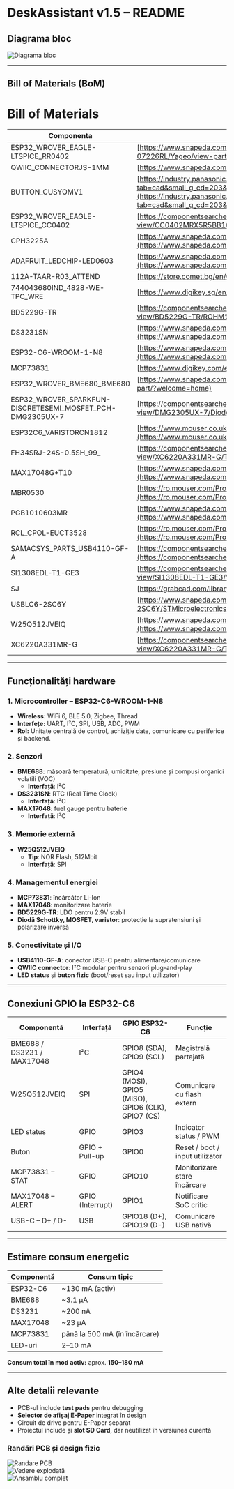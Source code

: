# DeskAssistant v1.5 – README

## Diagrama bloc
![Diagrama bloc](./Images/diagram.png)

---

## Bill of Materials (BoM)

# Bill of Materials

| Componenta | Link |
|------------|------|
| ESP32_WROVER_EAGLE-LTSPICE_RR0402 | [https://www.snapeda.com/parts/RC0402FR-07226RL/Yageo/view-part/](https://www.snapeda.com/parts/RC0402FR-07226RL/Yageo/view-part/) |
| QWIIC_CONNECTORJS-1MM | [https://www.snapeda.com/parts/PRT-14417/SparkFun/view-part/](https://www.snapeda.com/parts/PRT-14417/SparkFun/view-part/) |
| BUTTON_CUSYOMV1 | [https://industry.panasonic.com/global/en/downloads?tab=cad&small_g_cd=203&part_no=EVQPUJ02K&q=RVZRUFVKMDJLJTdDMTMlN0MyMDMlN0MzNDU5JTdDMSU3QyU3QyU3Q2ZhbHNl](https://industry.panasonic.com/global/en/downloads?tab=cad&small_g_cd=203&part_no=EVQPUJ02K&q=RVZRUFVKMDJLJTdDMTMlN0MyMDMlN0MzNDU5JTdDMSU3QyU3QyU3Q2ZhbHNl) |
| ESP32_WROVER_EAGLE-LTSPICE_CC0402 | [https://componentsearchengine.com/part-view/CC0402MRX5R5BB106/YAGEO](https://componentsearchengine.com/part-view/CC0402MRX5R5BB106/YAGEO) |
| CPH3225A | [https://www.snapeda.com/parts/CPH3225A/Seiko+Instruments/view-part/?ref=eda](https://www.snapeda.com/parts/CPH3225A/Seiko+Instruments/view-part/?ref=eda) |
| ADAFRUIT_LEDCHIP-LED0603 | [https://www.snapeda.com/parts/KP-1608SURCK/Kingbright/view-part/?ref=search&t=LED%200603](https://www.snapeda.com/parts/KP-1608SURCK/Kingbright/view-part/?ref=search&t=LED%200603) |
| 112A-TAAR-R03_ATTEND | [https://store.comet.bg/en/Catalogue/Product/43497/](https://store.comet.bg/en/Catalogue/Product/43497/) |
| 744043680IND_4828-WE-TPC_WRE | [https://www.digikey.sg/en/models/1638515](https://www.digikey.sg/en/models/1638515) |
| BD5229G-TR | [https://componentsearchengine.com/part-view/BD5229G-TR/ROHM%20Semiconductor](https://componentsearchengine.com/part-view/BD5229G-TR/ROHM%20Semiconductor) |
| DS3231SN | [https://www.snapeda.com/parts/DS3231SN%23/Analog+Devices/view-part/?ref=eda](https://www.snapeda.com/parts/DS3231SN%23/Analog+Devices/view-part/?ref=eda) |
| ESP32-C6-WROOM-1-N8 | [https://www.snapeda.com/parts/ESP32-C6-WROOM-1-N8/Espressif+Systems/view-part/?ref=eda](https://www.snapeda.com/parts/ESP32-C6-WROOM-1-N8/Espressif+Systems/view-part/?ref=eda) |
| MCP73831 | [https://www.digikey.com/en/models/1874108](https://www.digikey.com/en/models/1874108) |
| ESP32_WROVER_BME680_BME680 | [https://www.snapeda.com/parts/BME680/Bosch/view-part/?welcome=home](https://www.snapeda.com/parts/BME680/Bosch/view-part/?welcome=home) |
| ESP32_WROVER_SPARKFUN-DISCRETESEMI_MOSFET_PCH-DMG2305UX-7 | [https://componentsearchengine.com/part-view/DMG2305UX-7/Diodes%20Incorporated](https://componentsearchengine.com/part-view/DMG2305UX-7/Diodes%20Incorporated) |
| ESP32C6_VARISTORCN1812 | [https://www.mouser.co.uk/ProductDetail/EPCOS-TDK/B72520T0350K062?qs=dEfas%2FXlABIszF52uu7vrg%3D%3D](https://www.mouser.co.uk/ProductDetail/EPCOS-TDK/B72520T0350K062?qs=dEfas%2FXlABIszF52uu7vrg%3D%3D) |
| FH34SRJ-24S-0.5SH_99_ | [https://componentsearchengine.com/part-view/XC6220A331MR-G/Torex](https://componentsearchengine.com/part-view/XC6220A331MR-G/Torex) |
| MAX17048G+T10 | [https://www.snapeda.com/parts/MAX17048G+T10/Analog+Devices/view-part/?ref=eda](https://www.snapeda.com/parts/MAX17048G+T10/Analog+Devices/view-part/?ref=eda) |
| MBR0530 | [https://ro.mouser.com/ProductDetail/KYOCERA-AVX/SD0805S020S1R0?qs=jCA%252BPfw4LHbpkAoSnwrdjw%3D%3D](https://ro.mouser.com/ProductDetail/KYOCERA-AVX/SD0805S020S1R0?qs=jCA%252BPfw4LHbpkAoSnwrdjw%3D%3D) |
| PGB1010603MR | [https://www.snapeda.com/parts/PGB1010603MR/Littelfuse/view-part/?ref=eda](https://www.snapeda.com/parts/PGB1010603MR/Littelfuse/view-part/?ref=eda) |
| RCL_CPOL-EUCT3528 | [https://ro.mouser.com/ProductDetail/Vishay-Sprague/TR3B106K025C1300?qs=jCGqFXxTmLdffnuDkXzk1g%3D%3D](https://ro.mouser.com/ProductDetail/Vishay-Sprague/TR3B106K025C1300?qs=jCGqFXxTmLdffnuDkXzk1g%3D%3D) |
| SAMACSYS_PARTS_USB4110-GF-A | [https://componentsearchengine.com/part-view/USB4110-GF-A/GCT%20(GLOBAL%20CONNECTOR%20TECHNOLOGY)](https://componentsearchengine.com/part-view/USB4110-GF-A/GCT%20(GLOBAL%20CONNECTOR%20TECHNOLOGY)) |
| SI1308EDL-T1-GE3 | [https://componentsearchengine.com/part-view/SI1308EDL-T1-GE3/Vishay](https://componentsearchengine.com/part-view/SI1308EDL-T1-GE3/Vishay) |
| SJ | [https://grabcad.com/library/solder-jumpers-1](https://grabcad.com/library/solder-jumpers-1) |
| USBLC6-2SC6Y | [https://www.snapeda.com/parts/USBLC6-2SC6Y/STMicroelectronics/view-part/?ref=eda](https://www.snapeda.com/parts/USBLC6-2SC6Y/STMicroelectronics/view-part/?ref=eda) |
| W25Q512JVEIQ | [https://www.snapeda.com/parts/W25Q512JVEIQ/Winbond+Electronics/view-part/?ref=eda](https://www.snapeda.com/parts/W25Q512JVEIQ/Winbond+Electronics/view-part/?ref=eda) |
| XC6220A331MR-G | [https://componentsearchengine.com/part-view/XC6220A331MR-G/Torex](https://componentsearchengine.com/part-view/XC6220A331MR-G/Torex) |


---

## Funcționalități hardware

### 1. Microcontroller – ESP32-C6-WROOM-1-N8
- **Wireless:** WiFi 6, BLE 5.0, Zigbee, Thread
- **Interfețe:** UART, I²C, SPI, USB, ADC, PWM
- **Rol:** Unitate centrală de control, achiziție date, comunicare cu periferice și backend.

### 2. Senzori
- **BME688**: măsoară temperatură, umiditate, presiune și compuși organici volatili (VOC)
  - **Interfață**: I²C
- **DS3231SN**: RTC (Real Time Clock)
  - **Interfață**: I²C
- **MAX17048**: fuel gauge pentru baterie
  - **Interfață**: I²C

### 3. Memorie externă
- **W25Q512JVEIQ**
  - **Tip**: NOR Flash, 512Mbit
  - **Interfață**: SPI

### 4. Managementul energiei
- **MCP73831**: încărcător Li-Ion
- **MAX17048**: monitorizare baterie
- **BD5229G-TR**: LDO pentru 2.9V stabil
- **Diodă Schottky, MOSFET, varistor**: protecție la supratensiuni și polarizare inversă

### 5. Conectivitate și I/O
- **USB4110-GF-A**: conector USB-C pentru alimentare/comunicare
- **QWIIC connector**: I²C modular pentru senzori plug-and-play
- **LED status** și **buton fizic** (boot/reset sau input utilizator)

---

## Conexiuni GPIO la ESP32-C6

| Componentă | Interfață | GPIO ESP32-C6 | Funcție |
|------------|-----------|----------------|---------|
| BME688 / DS3231 / MAX17048 | I²C | GPIO8 (SDA), GPIO9 (SCL) | Magistrală partajată |
| W25Q512JVEIQ | SPI | GPIO4 (MOSI), GPIO5 (MISO), GPIO6 (CLK), GPIO7 (CS) | Comunicare cu flash extern |
| LED status | GPIO | GPIO3 | Indicator status / PWM |
| Buton | GPIO + Pull-up | GPIO0 | Reset / boot / input utilizator |
| MCP73831 – STAT | GPIO | GPIO10 | Monitorizare stare încărcare |
| MAX17048 – ALERT | GPIO (Interrupt) | GPIO1 | Notificare SoC critic |
| USB-C – D+ / D- | USB | GPIO18 (D+), GPIO19 (D-) | Comunicare USB nativă |

---

## Estimare consum energetic

| Componentă | Consum tipic |
|------------|--------------|
| ESP32-C6 | ~130 mA (activ) |
| BME688 | ~3.1 µA |
| DS3231 | ~200 nA |
| MAX17048 | ~23 µA |
| MCP73831 | până la 500 mA (în încărcare) |
| LED-uri | 2–10 mA |

**Consum total în mod activ:** aprox. **150–180 mA**

---

## Alte detalii relevante

- PCB-ul include **test pads** pentru debugging
- **Selector de afișaj E-Paper** integrat în design
- Circuit de drive pentru E-Paper separat
- Proiectul include și **slot SD Card**, dar neutilizat în versiunea curentă

### Randări PCB și design fizic

![Randare PCB](./Images/pcbBoard.png)  
![Vedere explodată](./Images/exploded.png)  
![Ansamblu complet](./Images/openbookComplete.png)
